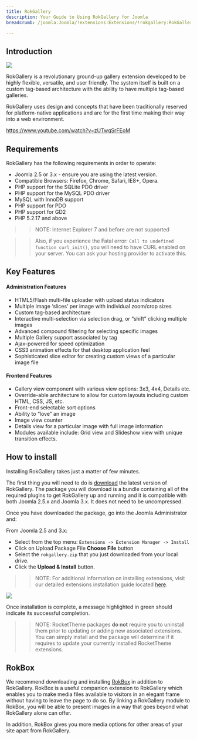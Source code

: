 ```yaml
---
title: RokGallery
description: Your Guide to Using RokGallery for Joomla
breadcrumb: /joomla:Joomla/!extensions:Extensions/!rokgallery:RokGallery

---
```


Introduction
-----
![][rokgallery]

RokGallery is a revolutionary ground-up gallery extension developed to be highly flexible, versatile, and user friendly. The system itself is built on a custom tag-based architecture with the ability to have multiple tag-based galleries.

RokGallery uses design and concepts that have been traditionally reserved for platform-native applications and are for the first time making their way into a web environment.

https://www.youtube.com/watch?v=zUTwqSrFEoM

Requirements
------------

RokGallery has the following requirements in order to operate:

* Joomla 2.5 or 3.x - ensure you are using the latest version.
* Compatible Browsers: Firefox, Chrome, Safari, IE8+, Opera.
* PHP support for the SQLite PDO driver
* PHP support for the MySQL PDO driver
* MySQL with InnoDB support
* PHP support for PDO
* PHP support for GD2
* PHP 5.2.17 and above

>> NOTE: Internet Explorer 7 and before are not supported

>> Also, if you experience the Fatal error: `Call to undefined function curl_init()`, you will need to have CURL enabled on your server. You can ask your hosting provider to activate this.

Key Features
------------

#### Administration Features
* HTML5/Flash multi-file uploader with upload status indicators
* Multiple image ‘slices’ per image with individual zoom/crop sizes
* Custom tag-based architecture
* Interactive multi-selection via selection drag, or “shift” clicking multiple images
* Advanced compound filtering for selecting specific images
* Multiple Gallery support associated by tag
* Ajax-powered for speed optimization
* CSS3 animation effects for that desktop application feel
* Sophisticated slice editor for creating custom views of a particular image file

#### Frontend Features

* Gallery view component with various view options: 3x3, 4x4, Details etc.
* Override-able architecture to allow for custom layouts including custom HTML, CSS, JS, etc.
* Front-end selectable sort options
* Ability to “love” an image
* Image view counter
* Details view for a particular image with full image information
* Modules available include: Grid view and Slideshow view with unique transition effects.

How to install
--------------

Installing RokGallery takes just a matter of few minutes.

The first thing you will need to do is [download][download] the latest version of RokGallery. The package you will download is a bundle containing all of the required plugins to get RokGallery up and running and it is compatible with both Joomla 2.5.x and Joomla 3.x. It does not need to be uncompressed. 

Once you have downloaded the package, go into the Joomla Administrator and:

From Joomla 2.5 and 3.x:

* Select from the top menu: `Extensions -> Extension Manager -> Install`
* Click on Upload Package File **Choose File** button
* Select the `rokgallery.zip` that you just downloaded from your local drive.
* Click the **Upload & Install** button.

>> NOTE: For additional information on installing extensions, visit our detailed extensions installation guide located [here][install].

![][rokgallery_install_1]

Once installation is complete, a message highlighted in green should indicate its successful completion.

>> NOTE: RocketTheme packages **do not** require you to uninstall them prior to updating or adding new associated extensions. You can simply install and the package will determine if it requires to update your currently installed RocketTheme extensions.

RokBox
-----

We recommend downloading and installing [RokBox][rokbox] in addition to RokGallery. RokBox is a useful companion extension to RokGallery which enables you to make media files available to visitors in an elegant frame without having to leave the page to do so. By linking a RokGallery module to RokBox, you will be able to present images in a way that goes beyond what RokGallery alone can offer.

In addition, RokBox gives you more media options for other areas of your site apart from RokGallery.

[featured]: assets/roksprocket-layout.jpeg
[download]: http://www.rockettheme.com/extensions-downloads/club/2216-rokgallery
[install]: ../../platform/extensions.md#how-to-install-an-extension
[rokgallery]: assets/rokgallery.jpeg
[rokgallery_install_1]: assets/rokgallery_install_1.jpeg
[details]: assets/RokStock_details.jpeg
[rokbox]: ../rokbox/
